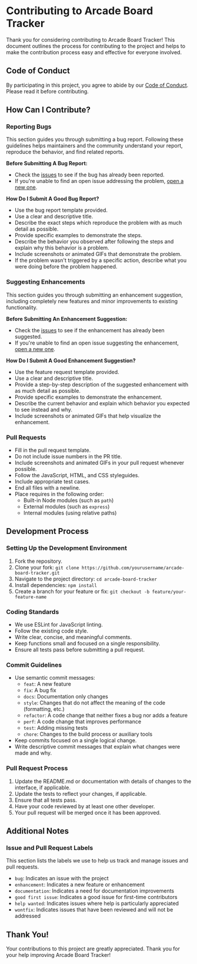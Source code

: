 # Contributing to Arcade Board Tracker

Thank you for considering contributing to Arcade Board Tracker! This document outlines the process for contributing to the project and helps to make the contribution process easy and effective for everyone involved.

## Code of Conduct

By participating in this project, you agree to abide by our [Code of Conduct](CODE_OF_CONDUCT.md). Please read it before contributing.

## How Can I Contribute?

### Reporting Bugs

This section guides you through submitting a bug report. Following these guidelines helps maintainers and the community understand your report, reproduce the behavior, and find related reports.

**Before Submitting A Bug Report:**

* Check the [issues](https://github.com/yourusername/arcade-board-tracker/issues) to see if the bug has already been reported.
* If you're unable to find an open issue addressing the problem, [open a new one](https://github.com/yourusername/arcade-board-tracker/issues/new?template=bug_report.md).

**How Do I Submit A Good Bug Report?**

* Use the bug report template provided.
* Use a clear and descriptive title.
* Describe the exact steps which reproduce the problem with as much detail as possible.
* Provide specific examples to demonstrate the steps.
* Describe the behavior you observed after following the steps and explain why this behavior is a problem.
* Include screenshots or animated GIFs that demonstrate the problem.
* If the problem wasn't triggered by a specific action, describe what you were doing before the problem happened.

### Suggesting Enhancements

This section guides you through submitting an enhancement suggestion, including completely new features and minor improvements to existing functionality.

**Before Submitting An Enhancement Suggestion:**

* Check the [issues](https://github.com/yourusername/arcade-board-tracker/issues) to see if the enhancement has already been suggested.
* If you're unable to find an open issue suggesting the enhancement, [open a new one](https://github.com/yourusername/arcade-board-tracker/issues/new?template=feature_request.md).

**How Do I Submit A Good Enhancement Suggestion?**

* Use the feature request template provided.
* Use a clear and descriptive title.
* Provide a step-by-step description of the suggested enhancement with as much detail as possible.
* Provide specific examples to demonstrate the enhancement.
* Describe the current behavior and explain which behavior you expected to see instead and why.
* Include screenshots or animated GIFs that help visualize the enhancement.

### Pull Requests

* Fill in the pull request template.
* Do not include issue numbers in the PR title.
* Include screenshots and animated GIFs in your pull request whenever possible.
* Follow the JavaScript, HTML, and CSS styleguides.
* Include appropriate test cases.
* End all files with a newline.
* Place requires in the following order:
  * Built-in Node modules (such as `path`)
  * External modules (such as `express`)
  * Internal modules (using relative paths)

## Development Process

### Setting Up the Development Environment

1. Fork the repository.
2. Clone your fork: `git clone https://github.com/yourusername/arcade-board-tracker.git`
3. Navigate to the project directory: `cd arcade-board-tracker`
4. Install dependencies: `npm install`
5. Create a branch for your feature or fix: `git checkout -b feature/your-feature-name`

### Coding Standards

* We use ESLint for JavaScript linting.
* Follow the existing code style.
* Write clear, concise, and meaningful comments.
* Keep functions small and focused on a single responsibility.
* Ensure all tests pass before submitting a pull request.

### Commit Guidelines

* Use semantic commit messages:
  * `feat`: A new feature
  * `fix`: A bug fix
  * `docs`: Documentation only changes
  * `style`: Changes that do not affect the meaning of the code (formatting, etc.)
  * `refactor`: A code change that neither fixes a bug nor adds a feature
  * `perf`: A code change that improves performance
  * `test`: Adding missing tests
  * `chore`: Changes to the build process or auxiliary tools
* Keep commits focused on a single logical change.
* Write descriptive commit messages that explain what changes were made and why.

### Pull Request Process

1. Update the README.md or documentation with details of changes to the interface, if applicable.
2. Update the tests to reflect your changes, if applicable.
3. Ensure that all tests pass.
4. Have your code reviewed by at least one other developer.
5. Your pull request will be merged once it has been approved.

## Additional Notes

### Issue and Pull Request Labels

This section lists the labels we use to help us track and manage issues and pull requests.

* `bug`: Indicates an issue with the project
* `enhancement`: Indicates a new feature or enhancement
* `documentation`: Indicates a need for documentation improvements
* `good first issue`: Indicates a good issue for first-time contributors
* `help wanted`: Indicates issues where help is particularly appreciated
* `wontfix`: Indicates issues that have been reviewed and will not be addressed

## Thank You!

Your contributions to this project are greatly appreciated. Thank you for your help improving Arcade Board Tracker!
